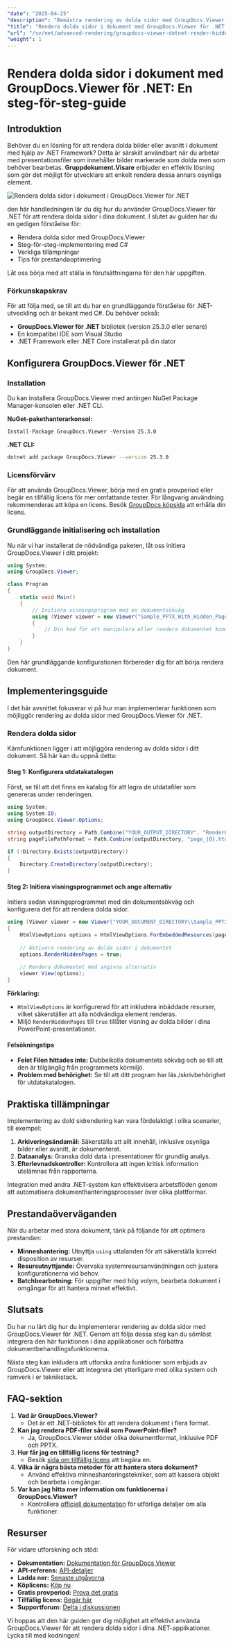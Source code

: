 ```yaml
---
"date": "2025-04-25"
"description": "Bemästra rendering av dolda sidor med GroupDocs.Viewer för .NET. Följ den här omfattande guiden för att förbättra dokumentbehandlingsfunktionerna."
"title": "Rendera dolda sidor i dokument med GroupDocs.Viewer för .NET - En steg-för-steg-guide"
"url": "/sv/net/advanced-rendering/groupdocs-viewer-dotnet-render-hidden-pages/"
"weight": 1
---
```


# Rendera dolda sidor i dokument med GroupDocs.Viewer för .NET: En steg-för-steg-guide

## Introduktion

Behöver du en lösning för att rendera dolda bilder eller avsnitt i dokument med hjälp av .NET Framework? Detta är särskilt användbart när du arbetar med presentationsfiler som innehåller bilder markerade som dolda men som behöver bearbetas. **Gruppdokument.Visare** erbjuder en effektiv lösning som gör det möjligt för utvecklare att enkelt rendera dessa annars osynliga element.

![Rendera dolda sidor i dokument i GroupDocs.Viewer för .NET](/viewer/advanced-rendering/render-hidden-pages-documents-img.png)

den här handledningen lär du dig hur du använder GroupDocs.Viewer för .NET för att rendera dolda sidor i dina dokument. I slutet av guiden har du en gedigen förståelse för:
- Rendera dolda sidor med GroupDocs.Viewer
- Steg-för-steg-implementering med C#
- Verkliga tillämpningar
- Tips för prestandaoptimering

Låt oss börja med att ställa in förutsättningarna för den här uppgiften.

### Förkunskapskrav

För att följa med, se till att du har en grundläggande förståelse för .NET-utveckling och är bekant med C#. Du behöver också:
- **GroupDocs.Viewer för .NET** bibliotek (version 25.3.0 eller senare)
- En kompatibel IDE som Visual Studio
- .NET Framework eller .NET Core installerat på din dator

## Konfigurera GroupDocs.Viewer för .NET

### Installation

Du kan installera GroupDocs.Viewer med antingen NuGet Package Manager-konsolen eller .NET CLI.

**NuGet-pakethanterarkonsol:**
```plaintext
Install-Package GroupDocs.Viewer -Version 25.3.0
```

**.NET CLI:**
```bash
dotnet add package GroupDocs.Viewer --version 25.3.0
```

### Licensförvärv

För att använda GroupDocs.Viewer, börja med en gratis provperiod eller begär en tillfällig licens för mer omfattande tester. För långvarig användning rekommenderas att köpa en licens. Besök [GroupDocs köpsida](https://purchase.groupdocs.com/buy) att erhålla din licens.

### Grundläggande initialisering och installation

Nu när vi har installerat de nödvändiga paketen, låt oss initiera GroupDocs.Viewer i ditt projekt:
```csharp
using System;
using GroupDocs.Viewer;

class Program
{
    static void Main()
    {
        // Initiera visningsprogram med en dokumentsökväg
        using (Viewer viewer = new Viewer("Sample_PPTX_With_Hidden_Page.pptx"))
        {
            // Din kod för att manipulera eller rendera dokumentet kommer att placeras här
        }
    }
}
```

Den här grundläggande konfigurationen förbereder dig för att börja rendera dokument.

## Implementeringsguide

I det här avsnittet fokuserar vi på hur man implementerar funktionen som möjliggör rendering av dolda sidor med GroupDocs.Viewer för .NET.

### Rendera dolda sidor

Kärnfunktionen ligger i att möjliggöra rendering av dolda sidor i ditt dokument. Så här kan du uppnå detta:

#### Steg 1: Konfigurera utdatakatalogen

Först, se till att det finns en katalog för att lagra de utdatafiler som genereras under renderingen.
```csharp
using System;
using System.IO;
using GroupDocs.Viewer.Options;

string outputDirectory = Path.Combine("YOUR_OUTPUT_DIRECTORY", "RenderHiddenPages");
string pageFilePathFormat = Path.Combine(outputDirectory, "page_{0}.html");

if (!Directory.Exists(outputDirectory))
{
    Directory.CreateDirectory(outputDirectory);
}
```

#### Steg 2: Initiera visningsprogrammet och ange alternativ

Initiera sedan visningsprogrammet med din dokumentsökväg och konfigurera det för att rendera dolda sidor.
```csharp
using (Viewer viewer = new Viewer("YOUR_DOCUMENT_DIRECTORY\\Sample_PPTX_With_Hidden_Page.pptx"))
{
    HtmlViewOptions options = HtmlViewOptions.ForEmbeddedResources(pageFilePathFormat);
    
    // Aktivera rendering av dolda sidor i dokumentet
    options.RenderHiddenPages = true;
    
    // Rendera dokumentet med angivna alternativ
    viewer.View(options);
}
```

**Förklaring:**
- `HtmlViewOptions` är konfigurerad för att inkludera inbäddade resurser, vilket säkerställer att alla nödvändiga element renderas.
- Miljö `RenderHiddenPages` till `true` tillåter visning av dolda bilder i dina PowerPoint-presentationer.

#### Felsökningstips

- **Felet Filen hittades inte:** Dubbelkolla dokumentets sökväg och se till att den är tillgänglig från programmets körmiljö.
- **Problem med behörighet:** Se till att ditt program har läs./skrivbehörighet för utdatakatalogen.

## Praktiska tillämpningar

Implementering av dold sidrendering kan vara fördelaktigt i olika scenarier, till exempel:
1. **Arkiveringsändamål:** Säkerställa att allt innehåll, inklusive osynliga bilder eller avsnitt, är dokumenterat.
2. **Dataanalys:** Granska dold data i presentationer för grundlig analys.
3. **Efterlevnadskontroller:** Kontrollera att ingen kritisk information utelämnas från rapporterna.

Integration med andra .NET-system kan effektivisera arbetsflöden genom att automatisera dokumenthanteringsprocesser över olika plattformar.

## Prestandaöverväganden

När du arbetar med stora dokument, tänk på följande för att optimera prestandan:
- **Minneshantering:** Utnyttja `using` uttalanden för att säkerställa korrekt disposition av resurser.
- **Resursutnyttjande:** Övervaka systemresursanvändningen och justera konfigurationerna vid behov.
- **Batchbearbetning:** För uppgifter med hög volym, bearbeta dokument i omgångar för att hantera minnet effektivt.

## Slutsats

Du har nu lärt dig hur du implementerar rendering av dolda sidor med GroupDocs.Viewer för .NET. Genom att följa dessa steg kan du sömlöst integrera den här funktionen i dina applikationer och förbättra dokumentbehandlingsfunktionerna.

Nästa steg kan inkludera att utforska andra funktioner som erbjuds av GroupDocs.Viewer eller att integrera det ytterligare med olika system och ramverk i er teknikstack.

## FAQ-sektion

1. **Vad är GroupDocs.Viewer?**
   - Det är ett .NET-bibliotek för att rendera dokument i flera format.
2. **Kan jag rendera PDF-filer såväl som PowerPoint-filer?**
   - Ja, GroupDocs.Viewer stöder olika dokumentformat, inklusive PDF och PPTX.
3. **Hur får jag en tillfällig licens för testning?**
   - Besök [sida om tillfällig licens](https://purchase.groupdocs.com/temporary-license/) att begära en.
4. **Vilka är några bästa metoder för att hantera stora dokument?**
   - Använd effektiva minneshanteringstekniker, som att kassera objekt och bearbeta i omgångar.
5. **Var kan jag hitta mer information om funktionerna i GroupDocs.Viewer?**
   - Kontrollera [officiell dokumentation](https://docs.groupdocs.com/viewer/net/) för utförliga detaljer om alla funktioner.

## Resurser

För vidare utforskning och stöd:
- **Dokumentation:** [Dokumentation för GroupDocs Viewer](https://docs.groupdocs.com/viewer/net/)
- **API-referens:** [API-detaljer](https://reference.groupdocs.com/viewer/net/)
- **Ladda ner:** [Senaste utgåvorna](https://releases.groupdocs.com/viewer/net/)
- **Köplicens:** [Köp nu](https://purchase.groupdocs.com/buy)
- **Gratis provperiod:** [Prova det gratis](https://releases.groupdocs.com/viewer/net/)
- **Tillfällig licens:** [Begär här](https://purchase.groupdocs.com/temporary-license/)
- **Supportforum:** [Delta i diskussionen](https://forum.groupdocs.com/c/viewer/9)

Vi hoppas att den här guiden ger dig möjlighet att effektivt använda GroupDocs.Viewer för att rendera dolda sidor i dina .NET-applikationer. Lycka till med kodningen!